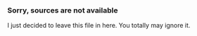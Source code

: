 ### Sorry, sources are not available

I just decided to leave this file in here. You totally may ignore it.
